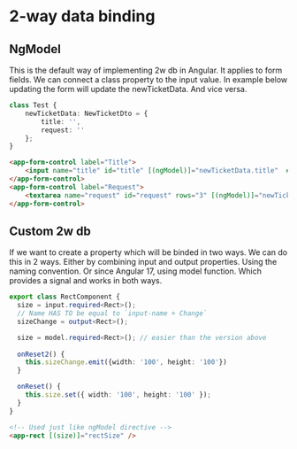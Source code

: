 # 2-way data binding

## NgModel
This is the default way of implementing 2w db in Angular.
It applies to form fields. We can connect a class property to the input value.
In example below updating the form will update the newTicketData. And vice versa.

````ts
class Test {
    newTicketData: NewTicketDto = {
        title: '',
        request: ''
    };
}
````

````html
<app-form-control label="Title">
    <input name="title" id="title" [(ngModel)]="newTicketData.title"  #input />
</app-form-control>
<app-form-control label="Request">
    <textarea name="request" id="request" rows="3" [(ngModel)]="newTicketData.request" #input></textarea>
</app-form-control>
````

## Custom 2w db
If we want to create a property which will be binded in two ways.
We can do this in 2 ways. Either by combining input and output properties. Using the naming convention.
Or since Angular 17, using model function. Which provides a signal and works in both ways.

````ts
export class RectComponent {
  size = input.required<Rect>();
  // Name HAS TO be equal to `input-name + Change`   
  sizeChange = output<Rect>();

  size = model.required<Rect>(); // easier than the version above
  
  onReset2() {
    this.sizeChange.emit({width: '100', height: '100'})
  }

  onReset() {
    this.size.set({ width: '100', height: '100' });
  }
}
````

````html
<!-- Used just like ngModel directive -->
<app-rect [(size)]="rectSize" />
````